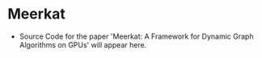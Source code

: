 # Meerkat

- Source Code for the paper 'Meerkat: A Framework for Dynamic Graph Algorithms on GPUs' will appear here.

